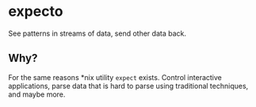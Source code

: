 ﻿# expecto

See patterns in streams of data, send other data back.


## Why?

For the same reasons \*nix utility `expect` exists. Control interactive
applications, parse data that is hard to parse using traditional techniques,
and maybe more.
